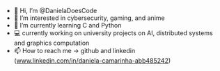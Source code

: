 - 👋 Hi, I’m @DanielaDoesCode
- 👀 I’m interested in cybersecurity, gaming, and anime
- 🌱 I’m currently learning C and Python
- :computer: currently working on university projects on AI, distributed systems and graphics computation
- 📫 How to reach me -> github and linkedin (www.linkedin.com/in/daniela-camarinha-abb485242)
